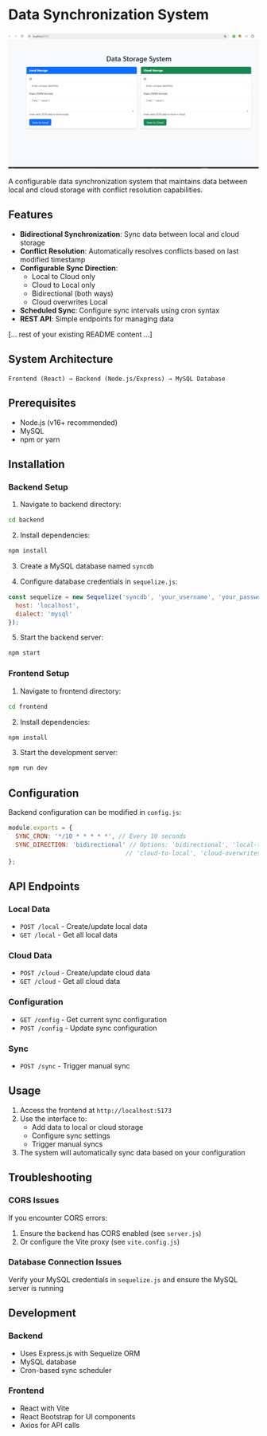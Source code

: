 # Data Synchronization System

![Data Storage System Interface](./frontend/src/assets/img.png)

A configurable data synchronization system that maintains data between local and cloud storage with conflict resolution capabilities.

## Features

- **Bidirectional Synchronization**: Sync data between local and cloud storage
- **Conflict Resolution**: Automatically resolves conflicts based on last modified timestamp
- **Configurable Sync Direction**:
  - Local to Cloud only
  - Cloud to Local only
  - Bidirectional (both ways)
  - Cloud overwrites Local
- **Scheduled Sync**: Configure sync intervals using cron syntax
- **REST API**: Simple endpoints for managing data

[... rest of your existing README content ...]

## System Architecture

```
Frontend (React) → Backend (Node.js/Express) → MySQL Database
```

## Prerequisites

- Node.js (v16+ recommended)
- MySQL
- npm or yarn

## Installation

### Backend Setup

1. Navigate to backend directory:
```bash
cd backend
```

2. Install dependencies:
```bash
npm install
```

3. Create a MySQL database named `syncdb`

4. Configure database credentials in `sequelize.js`:
```javascript
const sequelize = new Sequelize('syncdb', 'your_username', 'your_password', {
  host: 'localhost',
  dialect: 'mysql'
});
```

5. Start the backend server:
```bash
npm start
```

### Frontend Setup

1. Navigate to frontend directory:
```bash
cd frontend
```

2. Install dependencies:
```bash
npm install
```

3. Start the development server:
```bash
npm run dev
```

## Configuration

Backend configuration can be modified in `config.js`:

```javascript
module.exports = {
  SYNC_CRON: '*/10 * * * * *', // Every 10 seconds
  SYNC_DIRECTION: 'bidirectional' // Options: 'bidirectional', 'local-to-cloud', 
                                 // 'cloud-to-local', 'cloud-overwrites-local'
};
```

## API Endpoints

### Local Data
- `POST /local` - Create/update local data
- `GET /local` - Get all local data

### Cloud Data
- `POST /cloud` - Create/update cloud data
- `GET /cloud` - Get all cloud data

### Configuration
- `GET /config` - Get current sync configuration
- `POST /config` - Update sync configuration

### Sync
- `POST /sync` - Trigger manual sync

## Usage

1. Access the frontend at `http://localhost:5173`
2. Use the interface to:
   - Add data to local or cloud storage
   - Configure sync settings
   - Trigger manual syncs
3. The system will automatically sync data based on your configuration

## Troubleshooting

### CORS Issues
If you encounter CORS errors:
1. Ensure the backend has CORS enabled (see `server.js`)
2. Or configure the Vite proxy (see `vite.config.js`)

### Database Connection Issues
Verify your MySQL credentials in `sequelize.js` and ensure the MySQL server is running

## Development

### Backend
- Uses Express.js with Sequelize ORM
- MySQL database
- Cron-based sync scheduler

### Frontend
- React with Vite
- React Bootstrap for UI components
- Axios for API calls

